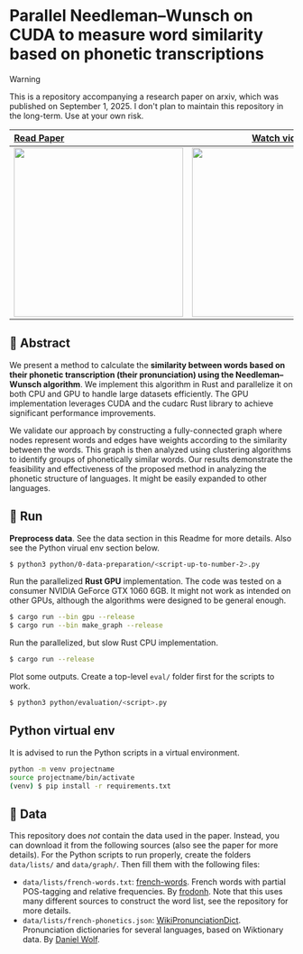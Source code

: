 # Parallel Needleman–Wunsch on CUDA to measure word similarity based on phonetic transcriptions

> [!warning]
> This is a repository accompanying a research paper on arxiv, which was published on September 1, 2025. I don't plan to maintain this repository in the long-term. Use at your own risk.

| [Read Paper](./paper/main.pdf) | [Watch video on YouTube](https://youtu.be/xbcpnItE3_4) |
:---------------------|------------------------:
| <img src="https://github.com/user-attachments/assets/2263d1ad-4aec-42f6-bcf3-af48674b2ccc" height="300" /> | <img src="https://github.com/user-attachments/assets/a3e7d647-480f-44cd-b6b8-2191a31a3feb" height="300" />  |


## 📜 Abstract

We present a method to calculate the **similarity between words based on their phonetic transcription (their pronunciation) using the Needleman–Wunsch algorithm**. We implement this algorithm in Rust and parallelize it on both CPU and GPU to handle large datasets efficiently. The GPU implementation leverages CUDA and the cudarc Rust library to achieve significant performance improvements.

We validate our approach by constructing a fully-connected graph where nodes represent words and edges have weights according to the similarity between the words. This graph is then analyzed using clustering algorithms to identify groups of phonetically similar words. Our results demonstrate the feasibility and effectiveness of the proposed method in analyzing the phonetic structure of languages. It might be easily expanded to other languages.


## 🎈 Run

**Preprocess data**. See the data section in this Readme for more details. Also see the Python virual env section below.

```bash
$ python3 python/0-data-preparation/<script-up-to-number-2>.py
```

Run the parallelized **Rust GPU** implementation. The code was tested on a consumer NVIDIA GeForce GTX 1060 6GB. It might not work as intended on other GPUs, although the algorithms were designed to be general enough.

```bash
$ cargo run --bin gpu --release
$ cargo run --bin make_graph --release
```

Run the parallelized, but slow Rust CPU implementation.

```bash
$ cargo run --release
```

Plot some outputs. Create a top-level `eval/` folder first for the scripts to work.

```bash
$ python3 python/evaluation/<script>.py
```


## Python virtual env

It is advised to run the Python scripts in a virtual environment.

```bash
python -m venv projectname
source projectname/bin/activate
(venv) $ pip install -r requirements.txt
```


## 💾 Data

This repository does _not_ contain the data used in the paper. Instead, you can download it from the following sources (also see the paper for more details). For the Python scripts to run properly, create the folders `data/lists/` and `data/graph/`. Then fill them with the following files:

- `data/lists/french-words.txt`: [french-words](https://github.com/frodonh/french-words). French words with partial POS-tagging and relative frequencies. By [frodonh](https://github.com/frodonh). Note that this uses many different sources to construct the word list, see the repository for more details.
- `data/lists/french-phonetics.json`: [WikiPronunciationDict](https://github.com/DanielSWolf/wiki-pronunciation-dict/tree/main/dictionaries). Pronunciation dictionaries for several languages, based on Wiktionary data. By [Daniel Wolf](https://github.com/DanielSWolf).
